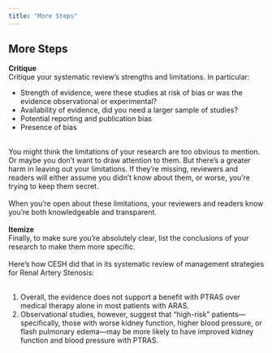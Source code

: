 ```yaml
---
title: "More Steps"
---
```


## More Steps


<b>Critique</b><br>
Critique your systematic review’s strengths and limitations. In particular:<br>
<ul>
<li>Strength of evidence, were these studies at risk of bias or was the evidence observational or experimental?</li>
<li>Availability of evidence, did you need a larger sample of studies?</li>
<li>Potential reporting and publication bias</li>
<li>Presence of bias</li></ul><br>
 You might think the limitations of your research are too obvious to mention. Or maybe you don’t want to draw attention to them. But there’s a greater harm in leaving out your limitations. If they’re missing, reviewers and readers will either assume you didn’t know about them, or worse, you’re trying to keep them secret.<br><br>When you’re open about these limitations, your reviewers and readers know you’re both knowledgeable and transparent.<br>
<b><br>Itemize</b><br>Finally, to make sure you’re absolutely clear, list the conclusions of your research to make them more specific.<br><br>
Here’s how CESH did that in its systematic review of management strategies for Renal Artery Stenosis:<br><br>
<ol>
<li>Overall, the evidence does not support a benefit with PTRAS over medical therapy alone in most patients with ARAS. </li>
<li>Observational studies, however, suggest that “high-risk” patients—specifically, those with worse kidney function, higher blood pressure, or flash pulmonary edema—may be more likely to have improved kidney function and blood pressure with PTRAS.</ol>
